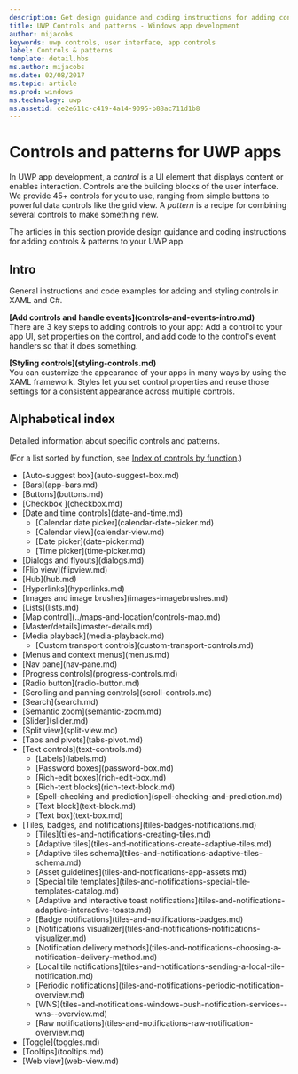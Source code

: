 ---description: Get design guidance and coding instructions for adding controls &amp; patterns to your UWP app. Find  over 45 powerful controls for you to use with your app.
title: UWP Controls and patterns - Windows app development
author: mijacobs
keywords: uwp controls, user interface, app controls
label: Controls & patterns
template: detail.hbs
ms.author: mijacobs
ms.date: 02/08/2017
ms.topic: article
ms.prod: windows
ms.technology: uwp
ms.assetid: ce2e611c-c419-4a14-9095-b88ac711d1b8
---# Controls and patterns for UWP apps<link rel="stylesheet" href="https://az835927.vo.msecnd.net/sites/uwp/Resources/css/custom.css"> In UWP app development, a <i>control</i> is a UI element that displays content or enables interaction. Controls are the building blocks of the user interface. We provide 45+ controls for you to use, ranging from simple buttons to powerful data controls like the grid view. A <i>pattern</i> is a recipe for combining several controls to make something new.The articles in this section provide design guidance and coding instructions for adding controls & patterns to your UWP app. ## IntroGeneral instructions and code examples for adding and styling controls in XAML and C#.<div class="side-by-side"><div class="side-by-side-content">  <div class="side-by-side-content-left">   <p><b>[Add controls and handle events](controls-and-events-intro.md)</b> <br/>   There are 3 key steps to adding controls to your app: Add a control to your app UI, set properties on the control, and add code to the control's event handlers so that it does something.</li></ul> </p>  </div>  <div class="side-by-side-content-right">   <p><b>[Styling controls](styling-controls.md)</b> <br/>   You can customize the appearance of your apps in many ways by using the XAML framework. Styles let you set control properties and reuse those settings for a consistent appearance across multiple controls.</p>  </div></div></div>## Alphabetical index Detailed information about specific controls and patterns.(For a list sorted by function, see [Index of controls by function](controls-by-function.md).)<div class="uwpd-list-of-links"><ul><li>[Auto-suggest box](auto-suggest-box.md)</li><li>[Bars](app-bars.md)</li><li>[Buttons](buttons.md)</li><li>[Checkbox ](checkbox.md)</li><li>[Date and time controls](date-and-time.md)<ul><li>[Calendar date picker](calendar-date-picker.md)</li><li>[Calendar view](calendar-view.md)</li><li>[Date picker](date-picker.md)</li><li>[Time picker](time-picker.md)</li></ul></li><li>[Dialogs and flyouts](dialogs.md)</li><li>[Flip view](flipview.md)</li><li>[Hub](hub.md)</li><li>[Hyperlinks](hyperlinks.md)</li><li>[Images and image brushes](images-imagebrushes.md)</li><li>[Lists](lists.md)</li><li>[Map control](../maps-and-location/controls-map.md)</li><li>[Master/details](master-details.md)</li><li>[Media playback](media-playback.md)<ul><li>[Custom transport controls](custom-transport-controls.md)</li></ul></li><li>[Menus and context menus](menus.md)</li><li>[Nav pane](nav-pane.md)</li><li>[Progress controls](progress-controls.md)</li><li>[Radio button](radio-button.md)</li><li>[Scrolling and panning controls](scroll-controls.md)</li><li>[Search](search.md)</li><li>[Semantic zoom](semantic-zoom.md)</li><li>[Slider](slider.md)</li><li>[Split view](split-view.md)</li><li>[Tabs and pivots](tabs-pivot.md)</li><li>[Text controls](text-controls.md)<ul><li>[Labels](labels.md)</li><li>[Password boxes](password-box.md)</li><li>[Rich-edit boxes](rich-edit-box.md)</li><li>[Rich-text blocks](rich-text-block.md)</li><li>[Spell-checking and prediction](spell-checking-and-prediction.md)</li><li>[Text block](text-block.md)</li><li>[Text box](text-box.md)</li></ul></li><li>[Tiles, badges, and notifications](tiles-badges-notifications.md)<ul><li>[Tiles](tiles-and-notifications-creating-tiles.md)</li><li>[Adaptive tiles](tiles-and-notifications-create-adaptive-tiles.md)</li><li>[Adaptive tiles schema](tiles-and-notifications-adaptive-tiles-schema.md)</li><li>[Asset guidelines](tiles-and-notifications-app-assets.md)</li><li>[Special tile templates](tiles-and-notifications-special-tile-templates-catalog.md)</li><li>[Adaptive and interactive toast notifications](tiles-and-notifications-adaptive-interactive-toasts.md)</li><li>[Badge notifications](tiles-and-notifications-badges.md)</li><li>[Notifications visualizer](tiles-and-notifications-notifications-visualizer.md)</li><li>[Notification delivery methods](tiles-and-notifications-choosing-a-notification-delivery-method.md)</li><li>[Local tile notifications](tiles-and-notifications-sending-a-local-tile-notification.md)</li><li>[Periodic notifications](tiles-and-notifications-periodic-notification-overview.md)</li><li>[WNS](tiles-and-notifications-windows-push-notification-services--wns--overview.md)</li><li>[Raw notifications](tiles-and-notifications-raw-notification-overview.md)</li></ul></li><li>[Toggle](toggles.md)</li><li>[Tooltips](tooltips.md)</li><li>[Web view](web-view.md)</li></ul></div>